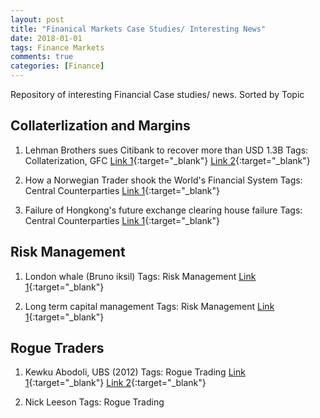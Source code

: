 ```yaml
---
layout: post
title: "Finanical Markets Case Studies/ Interesting News"
date: 2018-01-01
tags: Finance Markets  
comments: true
categories: [Finance]
---
```


Repository of interesting Financial Case studies/ news. Sorted by Topic


## Collaterlization and Margins

1. Lehman Brothers sues Citibank to recover more than USD 1.3B 
Tags: Collaterization, GFC
[Link 1](https://www.livemint.com/Industry/SUL81t4jYtXH6hRCP5ezrK/Lehman-Brothers-Citigroup-settle-2-billion-financial-crisi.html){:target="_blank"} 
[Link 2](../data/QuantFinanceDocs/Reuters_Citi%20to%20pay%20%24360%20mln%20to%20end%20%241%20bln%20Lehman%20collateral%20dispute%20_%20Reuters.pdf){:target="_blank"}

2. How a Norwegian Trader shook the World's Financial System
Tags: Central Counterparties
[Link 1](../data/QuantFinanceDocs/NYTIMES%20-%20How%20a%20Lone%20Norwegian%20Trader%20Shook%20the%20World%E2%80%99s%20Financial%20System%20-%20The%20New%20York%20Times.pdf){:target="_blank"}

3. Failure of Hongkong's future exchange clearing house failure
Tags: Central Counterparties
[Link 1](https://www.bis.org/publ/qtrpdf/r_qt1812h.pdf){:target="_blank"}



## Risk Management
1. London whale (Bruno iksil)
Tags: Risk Management
[Link 1](../data/QuantFinanceDocs/London%20Whale%20A_%20Risky%20Business.pdf){:target="_blank"}

2. Long term capital management
Tags: Risk Management
[Link 1](../data/QuantFinanceDocs/Lessons%20from%20LTCM.pdf){:target="_blank"}


## Rogue Traders
1. Kewku Abodoli, UBS (2012)
Tags: Rogue Trading
[Link 1](../data/QuantFinanceDocs/FT%20-%20Rogue%20Trader%20UBS.pdf){:target="_blank"}
[Link 2](../data/QuantFinanceDocs/Reuters%20-%20Rogue%20Trader%20UBS.pdf){:target="_blank"}

2. Nick Leeson
Tags: Rogue Trading







